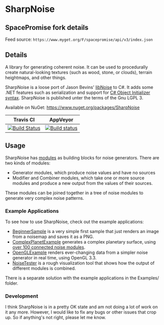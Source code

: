# SharpNoise

## SpacePromise fork details

Feed source: `https://www.myget.org/F/spacepromise/api/v3/index.json`

## Details

A library for generating coherent noise. It can be used to procedurally create natural-looking textures (such as wood, stone, or clouds), terrain heightmaps, and other things.

SharpNoise is a loose port of Jason Bevins' [libNoise](http://libnoise.sourceforge.net/) to C#. It adds some .NET features such as serialization and support for [C# Object Initializer syntax](http://msdn.microsoft.com/en-us/library/bb384062.aspx). SharpNoise is published unter the terms of the Gnu LGPL 3.

Available on NuGet: https://www.nuget.org/packages/SharpNoise

|Travis CI|AppVeyor|
|:--:|:--:|
|[![Build Status](https://travis-ci.org/rthome/SharpNoise.svg?branch=master)](https://travis-ci.org/rthome/SharpNoise)|[![Build status](https://ci.appveyor.com/api/projects/status/7sngtl1u2xghsymy/branch/master?svg=true)](https://ci.appveyor.com/project/rthome/sharpnoise/branch/master)|

## Usage

SharpNoise has [modules](https://github.com/rthome/SharpNoise/tree/master/SharpNoise/Modules) as building blocks for noise generators. There are two kinds of modules:

* Generator modules, which produce noise values and have no sources
* Modifier and Combiner modules, which take one or more source modules and produce a new output from the values of their sources.

These modules can be joined together in a tree of noise modules to generate very complex noise patterns.

### Example Applications

To see how to use SharpNoise, check out the example applications:

* [BeginnerSample](https://github.com/rthome/SharpNoise/tree/master/Examples/BeginnerSample) is a very simple first sample that just renders an image from a noisemap and saves it as a PNG.
* [ComplexPlanetExample](https://github.com/rthome/SharpNoise/tree/master/Examples/ComplexPlanetExample) generates a complex planetary surface, using [over 100 connected noise modules](https://github.com/rthome/SharpNoise/blob/master/Examples/ComplexPlanetExample/PlanetGenerator.cs).
* [OpenGLExample](https://github.com/rthome/SharpNoise/tree/master/Examples/OpenGLExample) renders ever-changing data from a simpler noise generator in real time, using OpenGL 3.3.
* [NoiseTester](https://github.com/rthome/SharpNoise/tree/master/Examples/NoiseTester) is a rough visualization tool that shows how the output of different modules is combined.

There is a separate solution with the example applications in the Examples/ folder.

### Development

I think SharpNoise is in a pretty OK state and am not doing a lot of work on it any more. However, I would like to fix any bugs or other issues that crop up. So if anything's not right, please let me know.

